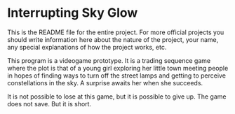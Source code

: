 # Interrupting Sky Glow

This is the README file for the entire project. For more official projects you should write information here about the nature of the project, your name, any special explanations of how the project works, etc.

This program is a videogame prototype.
It is a trading sequence game where the plot is that of a young girl exploring her little town meeting people in hopes of finding ways to turn off the street lamps and getting to perceive constellations in the sky. A surprise awaits her when she succeeds.

It is not possible to lose at this game, but it is possible to give up. The game does not save. But it is short.
